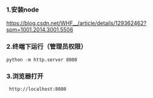 ### 1.安装node
 https://blog.csdn.net/WHF__/article/details/129362462?spm=1001.2014.3001.5506
### 2.终端下运行（管理员权限）
```python -m http.server 8080```
### 3.浏览器打开  
```  http://localhost:8080 ```